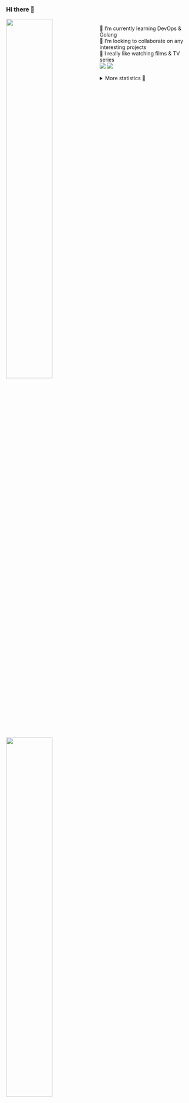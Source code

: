 ### Hi there 👋


[<img align="left" width="50%" src="https://github-readme-stats.vercel.app/api?username=rufusnufus&hide=issues&show_icons=true&count_private=true&theme=transparent&title_color=FF6F40&text_color=FBF9F8&icon_color=F48242&hide_border=true&hide_title=true#gh-dark-mode-only">](https://metrics.lecoq.io/rufusnufus#gh-dark-mode-only)
[<img align="left" width="50%" src="https://github-readme-stats.vercel.app/api?username=rufusnufus&hide=issues&show_icons=true&count_private=true&theme=transparent&title_color=FF6533&text_color=4D4644&icon_color=FF8038&hide_border=true&hide_title=true#gh-light-mode-only">](https://metrics.lecoq.io/rufusnufus#gh-light-mode-only)

<p>
  <br>
  🌱 I’m currently learning DevOps & Golang</br>
  👯 I’m looking to collaborate on any interesting projects</br>
  🎥 I really like watching films & TV series</br>
  <a href="https://linkedin.com/in/rufusnufus"><img src="https://img.shields.io/badge/linkedin-0077B5.svg?style=for-the-badge&logo=linkedin&logoColor=white"/></a>
  <a href="https://t.me/rufusnufus"><img src="https://img.shields.io/badge/-telegram-black?style=for-the-badge&color=blue&logo=telegram"/></a>
</p>

<p text-align="left">
<details>
  <summary>More statistics 👀</summary><br/>

<!--START_SECTION:waka-->
![Code Time](http://img.shields.io/badge/Code%20Time-24%20hrs%2045%20mins-blue)

![Profile Views](http://img.shields.io/badge/Profile%20Views-1-blue)

**I'm an Early 🐤** 

```text
🌞 Morning    117 commits    ████░░░░░░░░░░░░░░░░░░░░░   17.41% 
🌆 Daytime    359 commits    █████████████░░░░░░░░░░░░   53.42% 
🌃 Evening    156 commits    █████░░░░░░░░░░░░░░░░░░░░   23.21% 
🌙 Night      40 commits     █░░░░░░░░░░░░░░░░░░░░░░░░   5.95%

```
📅 **I'm Most Productive on Tuesday** 

```text
Monday       124 commits    ████░░░░░░░░░░░░░░░░░░░░░   18.45% 
Tuesday      134 commits    █████░░░░░░░░░░░░░░░░░░░░   19.94% 
Wednesday    109 commits    ████░░░░░░░░░░░░░░░░░░░░░   16.22% 
Thursday     124 commits    ████░░░░░░░░░░░░░░░░░░░░░   18.45% 
Friday       122 commits    ████░░░░░░░░░░░░░░░░░░░░░   18.15% 
Saturday     33 commits     █░░░░░░░░░░░░░░░░░░░░░░░░   4.91% 
Sunday       26 commits     █░░░░░░░░░░░░░░░░░░░░░░░░   3.87%

```


📊 **This Week I Spent My Time On** 

```text
💬 Programming Languages: 
YAML                     8 hrs 20 mins       ███████████████░░░░░░░░░░   61.54% 
HCL                      1 hr 58 mins        ███░░░░░░░░░░░░░░░░░░░░░░   14.62% 
Python                   55 mins             █░░░░░░░░░░░░░░░░░░░░░░░░   6.86% 
Terraform                41 mins             █░░░░░░░░░░░░░░░░░░░░░░░░   5.12% 
Other                    38 mins             █░░░░░░░░░░░░░░░░░░░░░░░░   4.75%

🔥 Editors: 
VS Code                  12 hrs 55 mins      ███████████████████████░░   95.43% 
iTerm2                   37 mins             █░░░░░░░░░░░░░░░░░░░░░░░░   4.57%

```

**I Mostly Code in Python** 

```text
Python                   9 repos             ███████░░░░░░░░░░░░░░░░░░   28.12% 
Java                     4 repos             ███░░░░░░░░░░░░░░░░░░░░░░   12.5% 
Jupyter Notebook         4 repos             ███░░░░░░░░░░░░░░░░░░░░░░   12.5% 
JavaScript               3 repos             ██░░░░░░░░░░░░░░░░░░░░░░░   9.38% 
HTML                     3 repos             ██░░░░░░░░░░░░░░░░░░░░░░░   9.38%

```



 Last Updated on 09/12/2022 00:40:38 UTC
<!--END_SECTION:waka-->

</details>
</p>
